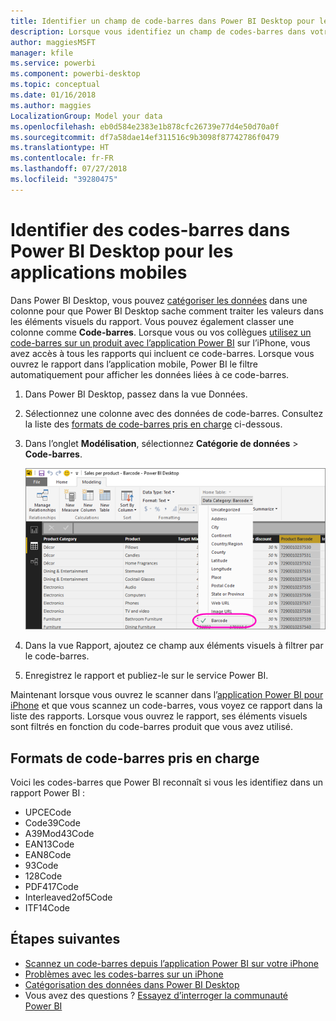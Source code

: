 ```yaml
---
title: Identifier un champ de code-barres dans Power BI Desktop pour les applications mobiles
description: Lorsque vous identifiez un champ de codes-barres dans votre modèle dans Power BI Desktop, vous pouvez filtrer automatiquement les données des codes-barres dans l’application Power BI sur l’iPhone.
author: maggiesMSFT
manager: kfile
ms.service: powerbi
ms.component: powerbi-desktop
ms.topic: conceptual
ms.date: 01/16/2018
ms.author: maggies
LocalizationGroup: Model your data
ms.openlocfilehash: eb0d584e2383e1b878cfc26739e77d4e50d70a0f
ms.sourcegitcommit: df7a58dae14ef311516c9b3098f87742786f0479
ms.translationtype: HT
ms.contentlocale: fr-FR
ms.lasthandoff: 07/27/2018
ms.locfileid: "39280475"
---
```

# <a name="tag-barcodes-in-power-bi-desktop-for-the-mobile-apps"></a>Identifier des codes-barres dans Power BI Desktop pour les applications mobiles
Dans Power BI Desktop, vous pouvez [catégoriser les données](desktop-data-categorization.md) dans une colonne pour que Power BI Desktop sache comment traiter les valeurs dans les éléments visuels du rapport. Vous pouvez également classer une colonne comme **Code-barres**. Lorsque vous ou vos collègues [utilisez un code-barres sur un produit avec l’application Power BI](mobile-apps-scan-barcode-iphone.md) sur l’iPhone, vous avez accès à tous les rapports qui incluent ce code-barres. Lorsque vous ouvrez le rapport dans l’application mobile, Power BI le filtre automatiquement pour afficher les données liées à ce code-barres.

1. Dans Power BI Desktop, passez dans la vue Données.
2. Sélectionnez une colonne avec des données de code-barres. Consultez la liste des [formats de code-barres pris en charge](#supported-barcode-formats) ci-dessous.
3. Dans l’onglet **Modélisation**, sélectionnez **Catégorie de données** > **Code-barres**.
   
    ![Liste de catégories de données](media/desktop-mobile-barcodes/power-bi-desktop-barcode.png)
4. Dans la vue Rapport, ajoutez ce champ aux éléments visuels à filtrer par le code-barres.
5. Enregistrez le rapport et publiez-le sur le service Power BI.

Maintenant lorsque vous ouvrez le scanner dans l’[application Power BI pour iPhone](mobile-iphone-app-get-started.md) et que vous scannez un code-barres, vous voyez ce rapport dans la liste des rapports. Lorsque vous ouvrez le rapport, ses éléments visuels sont filtrés en fonction du code-barres produit que vous avez utilisé.

## <a name="supported-barcode-formats"></a>Formats de code-barres pris en charge
Voici les codes-barres que Power BI reconnaît si vous les identifiez dans un rapport Power BI : 

* UPCECode 
* Code39Code  
* A39Mod43Code 
* EAN13Code 
* EAN8Code  
* 93Code  
* 128Code 
* PDF417Code 
* Interleaved2of5Code 
* ITF14Code 

## <a name="next-steps"></a>Étapes suivantes
* [Scannez un code-barres depuis l’application Power BI sur votre iPhone](mobile-apps-scan-barcode-iphone.md)
* [Problèmes avec les codes-barres sur un iPhone](mobile-apps-scan-barcode-iphone.md#issues-with-scanning-a-barcode)
* [Catégorisation des données dans Power BI Desktop](desktop-data-categorization.md)  
* Vous avez des questions ? [Essayez d’interroger la communauté Power BI](http://community.powerbi.com/)

